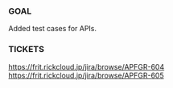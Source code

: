 ### **GOAL**

Added test cases for APIs.

### **TICKETS**

https://frit.rickcloud.jp/jira/browse/APFGR-604
https://frit.rickcloud.jp/jira/browse/APFGR-605
